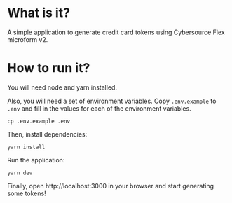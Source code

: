 # What is it?

A simple application to generate credit card tokens using Cybersource Flex microform v2.

# How to run it?

You will need node and yarn installed.

Also, you will need a set of environment variables. Copy `.env.example` to `.env` and fill in the values for each of the environment variables.

```
cp .env.example .env
```

Then, install dependencies:

```
yarn install
```

Run the application:

```
yarn dev
```

Finally, open http://localhost:3000 in your browser and start generating some tokens!
